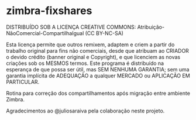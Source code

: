 # zimbra-fixshares

DISTRIBUÍDO SOB A LICENÇA CREATIVE COMMONS: Atribuição-NãoComercial-CompartilhaIgual (CC BY-NC-SA)

Esta licença permite que outros remixem, adaptem e criem a partir do trabalho original para fins não comerciais, desde que atribuam ao CRIADOR o devido crédito (banner original e Copyright), e que licenciem as novas criações sob os MESMOS termos. Este programa é distribuído na esperança de que possa ser útil, mas SEM NENHUMA GARANTIA; sem uma garantia implícita de ADEQUAÇÃO a qualquer MERCADO ou APLICAÇÃO EM PARTICULAR.

Rotina para correção dos compartilhamentos após migração entre ambiente Zimbra. 

Agradecimentos ao @juliosaraiva pela colaboração neste projeto.
